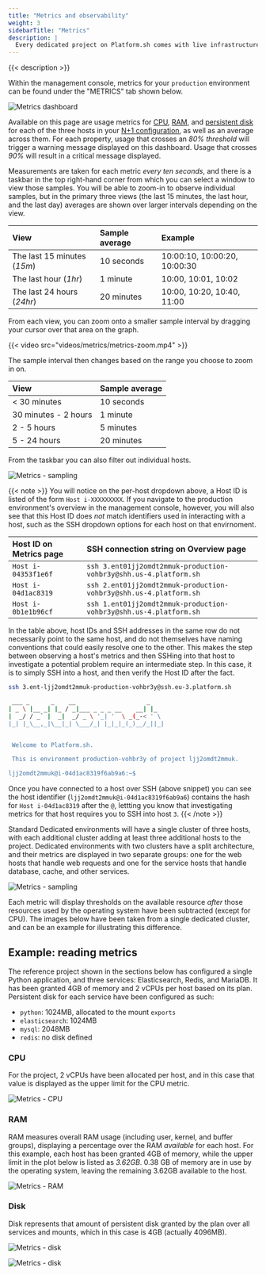 ```yaml
---
title: "Metrics and observability"
weight: 3
sidebarTitle: "Metrics"
description: |
  Every dedicated project on Platform.sh comes with live infrastructure metrics, which provide an overview of the production environment's resource usage. 
---
```


{{< description >}}

Within the management console, metrics for your `production` environment can be found under the "METRICS" tab shown below.

![Metrics dashboard](/images/management-console/metrics/all.png "0.65")

Available on this page are usage metrics for [CPU](#cpu), [RAM](#ram), and [persistent disk](#disk) for each of the three hosts in your [N+1 configuration](/dedicated/architecture/_index.md), as well as an average across them. For each property, usage that crosses an *80% threshold* will trigger a warning message displayed on this dashboard. Usage that crosses *90%* will result in a critical message displayed. 

Measurements are taken for each metric *every ten seconds*, and there is a taskbar in the top right-hand corner from which you can select a window to view those samples. You will be able to zoom-in to observe individual samples, but in the primary three views (the last 15 minutes, the last hour, and the last day) averages are shown over larger intervals depending on the view.

| View                         | Sample average                    | Example                        |
| :--------------------------- | :-------------------------------- | :----------------------------- | 
| The last 15 minutes (*15m*)  | 10 seconds                        | 10:00:10, 10:00:20, 10:00:30   |
| The last hour (*1hr*)        | 1 minute                          | 10:00, 10:01, 10:02            |
| The last 24 hours (*24hr*)   | 20 minutes                        | 10:00, 10:20, 10:40, 11:00     |

From each view, you can zoom onto a smaller sample interval by dragging your cursor over that area on the graph. 

{{< video src="videos/metrics/metrics-zoom.mp4" >}}

The sample interval then changes based on the range you choose to zoom in on.

| View                         | Sample average                    |
| :--------------------------- | :-------------------------------- |
| < 30 minutes                 | 10 seconds                        |
| 30 minutes - 2 hours         | 1 minute                          |
| 2 - 5 hours                  | 5 minutes                         |
| 5 - 24 hours                 | 20 minutes                        |

From the taskbar you can also filter out individual hosts. 

![Metrics - sampling](/images/management-console/metrics/sampling.png "0.4")

{{< note >}}
You will notice on the per-host dropdown above, a Host ID is listed of the form `Host i-XXXXXXXXX`. If you navigate to the production environment's overview in the management console, however, you will also see that this Host ID does *not* match identifiers used in interacting with a host, such as the SSH dropdown options for each host on that envirnoment.

| Host ID on Metrics page      | SSH connection string on Overview page                              |
| :--------------------------- | :------------------------------------------------------------------ |
| `Host i-04353f1e6f`          | `ssh 3.ent01jj2omdt2mmuk-production-vohbr3y@shh.us-4.platform.sh`   |
| `Host i-04d1ac8319`          | `ssh 2.ent01jj2omdt2mmuk-production-vohbr3y@shh.us-4.platform.sh`   |
| `Host i-0b1e1b96cf`          | `ssh 1.ent01jj2omdt2mmuk-production-vohbr3y@shh.us-4.platform.sh`   |

In the table above, host IDs and SSH addresses in the same row do not necessarily point to the same host, and do not themselves have naming conventions that could easily resolve one to the other. This makes the step between observing a host's metrics and then SSHing into that host to investigate a potential problem require an intermediate step. In this case, it is to simply SSH into a host, and then verify the Host ID after the fact. 

```bash
ssh 3.ent-ljj2omdt2mmuk-production-vohbr3y@ssh.eu-3.platform.sh

 ___ _      _    __                    _
| _ \ |__ _| |_ / _|___ _ _ _ __    __| |_
|  _/ / _` |  _|  _/ _ \ '_| '  \ _(_-< ' \
|_| |_\__,_|\__|_| \___/_| |_|_|_(_)__/_||_|


 Welcome to Platform.sh.

 This is environment production-vohbr3y of project ljj2omdt2mmuk.

ljj2omdt2mmuk@i-04d1ac8319f6ab9a6:~$ 
```

Once you have connected to a host over SSH (above snippet) you can see the host identifier (`ljj2omdt2mmuk@i-04d1ac8319f6ab9a6`) contains the hash for `Host i-04d1ac8319` after the `@`, lettting you know that investigating metrics for that host requires you to SSH into host `3`.
{{< /note >}}

Standard Dedicated environments will have a single cluster of three hosts, with each additional cluster adding at least three additional hosts to the project. Dedicated environments with two clusters have a split architecture, and their metrics are displayed in two separate groups: one for the web hosts that handle web requests and one for the service hosts that handle database, cache, and other services. 

![Metrics - sampling](/images/management-console/metrics/split-arch.png "0.75")

Each metric will display thresholds on the available resource *after* those resources used by the operating system have been subtracted (except for CPU). The images below have been taken from a single dedicated cluster, and can be an example for illustrating this difference. 

## Example: reading metrics

The reference project shown in the sections below has configured a single Python application, and three services: Elasticsearch, Redis, and MariaDB. It has been granted 4GB of memory and 2 vCPUs per host based on its plan. Persistent disk for each service have been configured as such:

* `python`: 1024MB, allocated to the mount `exports`
* `elasticsearch`: 1024MB
* `mysql`: 2048MB
* `redis`: no disk defined

### CPU

For the project, 2 vCPUs have been allocated per host, and in this case that value is displayed as the upper limit for the CPU metric. 

![Metrics - CPU](/images/management-console/metrics/cpu.png "0.5")

### RAM

RAM measures overall RAM usage (including user, kernel, and buffer groups), displaying a percentage over the RAM *available* for each host. For this example, each host has been granted 4GB of memory, while the upper limit in the plot below is listed as *3.62GB*. 0.38 GB of memory are in use by the operating system, leaving the remaining 3.62GB available to the host.

![Metrics - RAM](/images/management-console/metrics/ram.png "0.5")

### Disk

Disk represents that amount of persistent disk granted by the plan over all services and mounts, which in this case is 4GB (actually 4096MB). 

![Metrics - disk](/images/management-console/metrics/disk.png)

![Metrics - disk](/images/management-console/metrics/disk-single.png "0.4")

